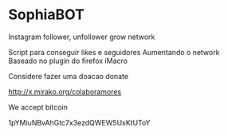 # SophiaBOT
Instagram follower, unfollower grow network

Script para conseguir likes e seguidores 
Aumentando o network<br>
Baseado no plugin do firefox iMacro

Considere fazer uma doacao donate

http://x.mirako.org/colaboramores

We accept bitcoin

1pYMiuNBvAhGtc7x3ezdQWEW5UxKtUToY
 
